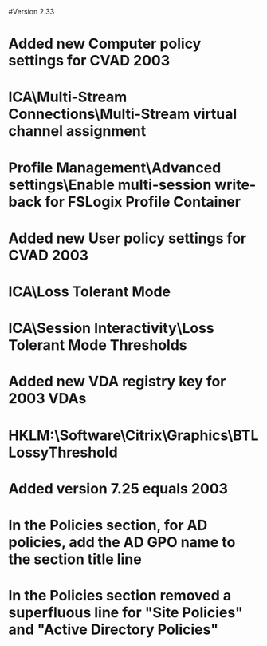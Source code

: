 #Version 2.33
#	Added new Computer policy settings for CVAD 2003
#		ICA\Multi-Stream Connections\Multi-Stream virtual channel assignment
#		Profile Management\Advanced settings\Enable multi-session write-back for FSLogix Profile Container
#	Added new User policy settings for CVAD 2003
#		ICA\Loss Tolerant Mode
#		ICA\Session Interactivity\Loss Tolerant Mode Thresholds
#	Added new VDA registry key for 2003 VDAs
#		HKLM:\Software\Citrix\Graphics\BTLLossyThreshold
#	Added version 7.25 equals 2003
#	In the Policies section, for AD policies, add the AD GPO name to the section title line
#	In the Policies section removed a superfluous line for "Site Policies" and "Active Directory Policies"
